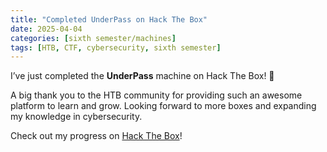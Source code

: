 ```yaml
---
title: "Completed UnderPass on Hack The Box"
date: 2025-04-04
categories: [sixth semester/machines]
tags: [HTB, CTF, cybersecurity, sixth semester]
---
```


I’ve just completed the **UnderPass** machine on Hack The Box! 🎉

A big thank you to the HTB community for providing such an awesome platform to learn and grow. Looking forward to more boxes and expanding my knowledge in cybersecurity. 

Check out my progress on [Hack The Box](https://www.hackthebox.com/achievement/machine/1242702/641)!

